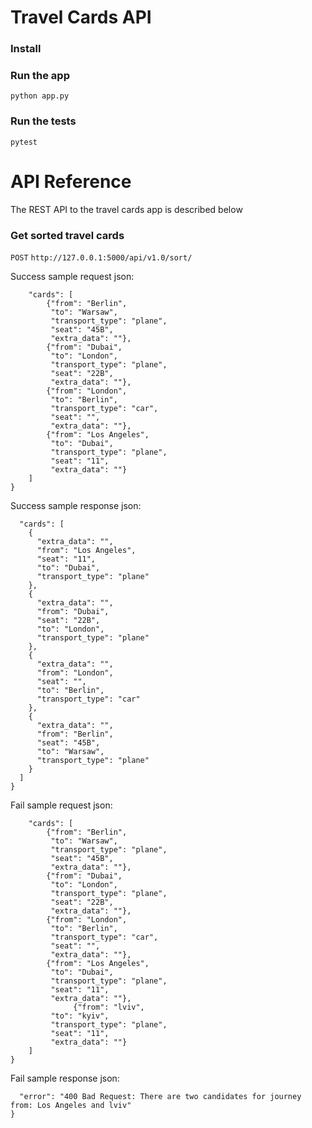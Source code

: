 # Travel Cards API
### **Install**


### **Run the app**
`python app.py`

### **Run the tests**
`pytest`

# API Reference
The REST API to the travel cards app is described below

### **Get sorted travel cards**
`POST`
`http://127.0.0.1:5000/api/v1.0/sort/`

Success sample request json:
```{
    "cards": [
        {"from": "Berlin",
         "to": "Warsaw",
         "transport_type": "plane",
         "seat": "45B",
         "extra_data": ""},
        {"from": "Dubai",
         "to": "London",
         "transport_type": "plane",
         "seat": "22B",
         "extra_data": ""},
        {"from": "London",
         "to": "Berlin",
         "transport_type": "car",
         "seat": "",
         "extra_data": ""},
        {"from": "Los Angeles",
         "to": "Dubai",
         "transport_type": "plane",
         "seat": "11",
         "extra_data": ""}
    ]
}
```

Success sample response json:
```{
  "cards": [
    {
      "extra_data": "",
      "from": "Los Angeles",
      "seat": "11",
      "to": "Dubai",
      "transport_type": "plane"
    },
    {
      "extra_data": "",
      "from": "Dubai",
      "seat": "22B",
      "to": "London",
      "transport_type": "plane"
    },
    {
      "extra_data": "",
      "from": "London",
      "seat": "",
      "to": "Berlin",
      "transport_type": "car"
    },
    {
      "extra_data": "",
      "from": "Berlin",
      "seat": "45B",
      "to": "Warsaw",
      "transport_type": "plane"
    }
  ]
}
```

Fail sample request json:
```{
    "cards": [
        {"from": "Berlin",
         "to": "Warsaw",
         "transport_type": "plane",
         "seat": "45B",
         "extra_data": ""},
        {"from": "Dubai",
         "to": "London",
         "transport_type": "plane",
         "seat": "22B",
         "extra_data": ""},
        {"from": "London",
         "to": "Berlin",
         "transport_type": "car",
         "seat": "",
         "extra_data": ""},
        {"from": "Los Angeles",
         "to": "Dubai",
         "transport_type": "plane",
         "seat": "11",
         "extra_data": ""},
			  {"from": "lviv",
         "to": "kyiv",
         "transport_type": "plane",
         "seat": "11",
         "extra_data": ""}
    ]
}
```
Fail sample response json:
```{
  "error": "400 Bad Request: There are two candidates for journey from: Los Angeles and lviv"
}
```





